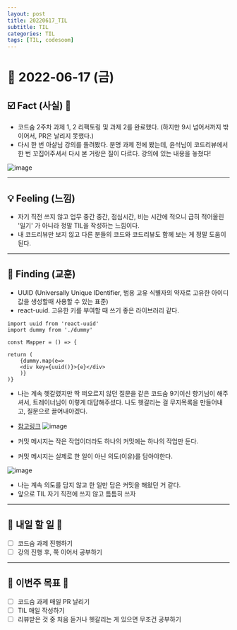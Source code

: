 ```yaml
---
layout: post
title: 20220617_TIL
subtitle: TIL
categories: TIL
tags: [TIL, codesoom]
---
```




# 📆 2022-06-17 (금)


## ☑️ Fact (사실) 📑

- 코드숨 2주차 과제 1, 2 리팩토링 및 과제 2를 완료했다. (하지만 9시 넘어서까지 밖이어서, PR은 날리지 못했다.)
- 다시 한 번 아샬님 강의를 돌려봤다. 분명 과제 전에 봤는데, 윤석님이 코드리뷰에서 한 번 꼬집어주셔서 다시 본 거랑은 질이 다르다. 강의에 있는 내용을 놓쳤다!

![image](https://user-images.githubusercontent.com/73337811/174252745-a0413f08-4107-4884-82d3-02937f0c0648.png)








***


## 💡 Feeling (느낌)


- 자기 직전 쓰지 않고 업무 중간 중간, 점심시간, 비는 시간에 적으니 급히 적어올린 '일기' 가 아니라 정말 TIL을 작성하는 느낌이다.
- 내 코드리뷰만 보지 않고 다른 분들의 코드와 코드리뷰도 함께 보는 게 정말 도움이 된다.




***



## 🎯 Finding (교훈)

- UUID (Universally Unique IDentifier, 범용 고유 식별자의 약자로 고유한 아이디 값을 생성할때 사용할 수 있는 표준)
- react-uuid. 고유한 키를 부여할 때 쓰기 좋은 라이브러리 같다.

```
import uuid from 'react-uuid'
import dummy from './dummy'

const Mapper = () => {

return (
	{dummy.map(e=>
	<div key={uuid()}>{e}</div>
	)}
)}

```

- 나는 계속 헷갈렸지만 딱 떠오르지 않던 질문을 같은 코드숨 9기이신 향기님이 해주셔서, 트레이너님이 이렇게 대답해주셨다. 나도 헷갈리는 걸 무지목록을 만들어내고, 질문으로 끌어내야겠다.
- [참고링크](https://javascript.plainenglish.io/handy-naming-conventions-for-event-handler-functions-props-in-react-fc1cbb791364)
![image](https://user-images.githubusercontent.com/73337811/174251129-130b64d1-e007-4f04-9108-feb018e77988.png)


- 커밋 메시지는 작은 작업이더라도 하나의 커밋에는 하나의 작업만 둔다.
- 커밋 메시지는 실제로 한 일이 아닌 의도(이유)를 담아야한다.

![image](https://user-images.githubusercontent.com/73337811/174249865-9a1efa7b-8f58-4895-860e-592dabdb7f19.png)

- 나는 계속 의도를 담지 않고 한 일만 담은 커밋을 해왔던 거 같다. 
- 앞으로 TIL 자기 직전에 쓰지 않고 틈틈히 쓰자

***




## 🎯 내일 할 일 🎯
- [ ] 코드숨 과제 진행하기
- [ ] 강의 진행 후, 쭉 이어서 공부하기

***



## 🏁 이번주 목표 🏁
- [ ] 코드숨 과제 매일 PR 날리기
- [ ] TIL 매일 작성하기
- [ ] 리뷰받은 것 중 처음 듣거나 헷갈리는 게 있으면 무조건 공부하기
